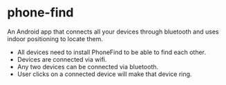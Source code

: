 phone-find
==========
An Android app that connects all your devices through bluetooth and uses indoor positioning to locate them.

- All devices need to install PhoneFind to be able to find each other.
- Devices are connected via wifi.
- Any two devices can be connected via bluetooth.
- User clicks on a connected device will make that device ring.
